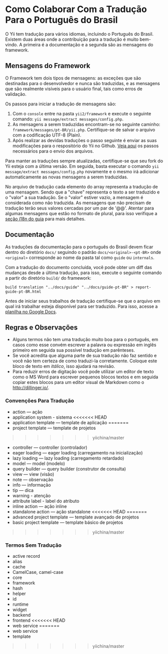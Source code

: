 Como Colaborar Com a Tradução Para o Português do Brasil
========================================================

O Yii tem tradução para vários idiomas, incluindo o Português do Brasil. Existem
duas áreas onde a contribuição para a tradução é muito bem-vindo. A primeira é a
documentação e a segunda são as mensagens do framework.

Mensagens do Framework
----------------------

O Framework tem dois tipos de mensagens: as exceções que são destinadas para o
desenvolvedor e nunca são traduzidas, e as mensagens que são realmente visíveis
para o usuário final, tais como erros de validação.

Os passos para iniciar a tradução de mensagens são:

1. Com o `console` entre na pasta `yii2/framework`  e execute o seguinte comando:
   `yii message/extract messages/config.php`.
2. As mensagens a serem traduzidas encontram-se no seguinte caminho:
   `framework/messages/pt-BR/yii.php`. Certifique-se de salvar o arquivo com a
   codificação UTF-8 (Plain).
3. Após realizar as devidas traduções o passo seguinte é enviar as suas
   modificações para o respositório do Yii no Github.
   [Veja aqui](https://github.com/yiisoft/yii2/blob/master/docs/internals/git-workflow.md)
   os passos necessários para o envio dos arquivos.

Para manter as traduções sempre atualizadas, certifique-se que seu fork do Yii
esteja com a última versão. Em seguida, basta executar o comando
`yii message/extract messages/config.php` novamente e o mesmo irá adicionar
automaticamente as novas mensagens a serem traduzidas.

No arquivo de tradução cada elemento do array representa a tradução de uma
mensagem. Sendo que a "chave" representa o texto a ser traduzido e o "valor" a
sua tradução. Se o "valor" estiver vazio, a mensagem é considerada como não
traduzida. As mensagens que não precisam de tradução terão seus valores cercadas
por um par de '@@'. Atentar para algumas mensagens que estão no formato de plural,
para isso verifique a [seção i18n do guia](../guide-pt-BR/tutorial-i18n.md) para
mais detalhes.

Documentação
------------

As traduções da documentação para o português do Brasil devem ficar dentro do
diretório `docs/` seguindo o padrão  `docs/<original>-<pt-BR>` onde `<original>`
corresponde ao nome da pasta tal como `guide` ou `internals`.

Com a tradução do documento concluída, você pode obter um diff das mudanças desde
a última tradução, para isso, execute o seguinte comando a partir do diretório
`build/` do framework:

```
build translation "../docs/guide" "../docs/guide-pt-BR" > report-guide-pt-BR.html
```

Antes de iniciar seus trabalhos de tradução certifique-se que o arquivo em qual
irá trabalhar esteja disponível para ser traduzido. Para isso, acesse a
[planilha no Google Docs](https://docs.google.com/spreadsheets/d/1pAMe-qsKK0poEsQwGI2HLFmj4afKSkEUd_1qegU5YqQ).


Regras e Observações
--------------------

- Alguns termos não tem uma tradução muito boa para o português, em casos como
  esse convém escrever a palavra ou expressão em inglês primeiro em seguida sua
  possível tradução em parênteses.
- Se você acredita que alguma parte de sua tradução não faz sentido e você não
  tem certeza de como traduzi-la corretamente. Coloque este bloco de texto em
  *itálico*, isso ajudará na revisão.
- Para reduzir erros de digitação você pode utilizar um editor de texto como o
  MS Word para escrever pequenos blocos textos e em seguida copiar estes blocos
  para um editor visual de Markdown como o http://dillinger.io/.

### Convenções Para Tradução

- action — ação
- application system - sistema
<<<<<<< HEAD
- application template — template de aplicação
=======
- project template — template de projetos
>>>>>>> yiichina/master
- controller — controller (controlador)
- eager loading — eager loading (carregamento na inicialização)
- lazy loading — lazy loading (carregamento retardado)
- model — model (modelo)
- query builder — query builder (construtor de consulta)
- view — view (visão)
- note — observação
- info — informação
- tip — dica
- warning - atenção
- attribute label - label do atributo
- inline action — ação inline
- standalone action — ação standalone
<<<<<<< HEAD
=======
- advanced project template — template avançado de projetos
- basic project template — template básico de projetos
>>>>>>> yiichina/master

### Termos Sem Tradução

- active record
- alias
- cache
- CamelCase, camel-case
- core
- framework
- hash
- helper
- id
- runtime
- widget
- backend
- frontend
<<<<<<< HEAD
- web service
=======
- web service
- template
>>>>>>> yiichina/master
